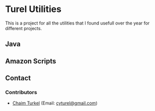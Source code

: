 # Turel Utilities

This is a project for all the utilities that I found usefull over the year for different projects.

## Java

## Amazon Scripts

## Contact
### Contributors
* [Chaim Turkel](chaimturkel.wordpress.com) (Email: cyturel@gmail.com)